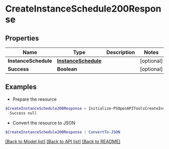 # CreateInstanceSchedule200Response
## Properties

Name | Type | Description | Notes
------------ | ------------- | ------------- | -------------
**InstanceSchedule** | [**InstanceSchedule**](InstanceSchedule.md) |  | [optional] 
**Success** | **Boolean** |  | [optional] 

## Examples

- Prepare the resource
```powershell
$CreateInstanceSchedule200Response = Initialize-PSOpenAPIToolsCreateInstanceSchedule200Response  -InstanceSchedule null `
 -Success null
```

- Convert the resource to JSON
```powershell
$CreateInstanceSchedule200Response | ConvertTo-JSON
```

[[Back to Model list]](../README.md#documentation-for-models) [[Back to API list]](../README.md#documentation-for-api-endpoints) [[Back to README]](../README.md)

